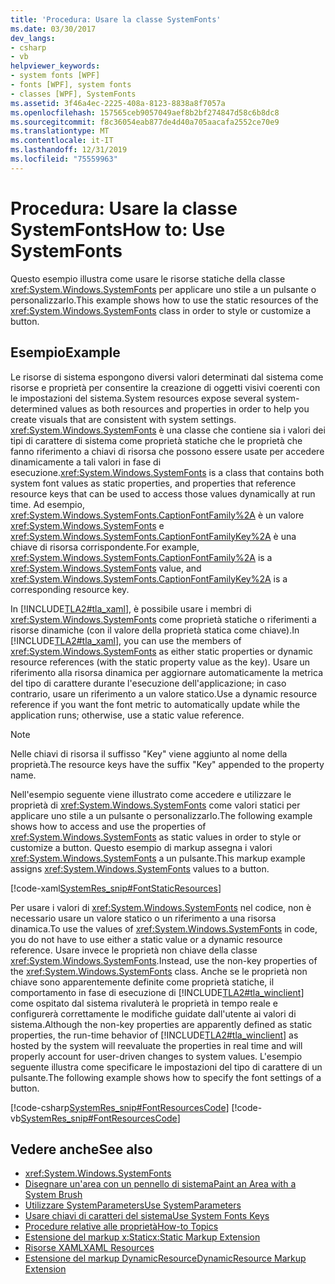 ```yaml
---
title: 'Procedura: Usare la classe SystemFonts'
ms.date: 03/30/2017
dev_langs:
- csharp
- vb
helpviewer_keywords:
- system fonts [WPF]
- fonts [WPF], system fonts
- classes [WPF], SystemFonts
ms.assetid: 3f46a4ec-2225-408a-8123-8838a8f7057a
ms.openlocfilehash: 157565ceb9057049aef8b2bf274847d58c6b8dc8
ms.sourcegitcommit: f8c36054eab877de4d40a705aacafa2552ce70e9
ms.translationtype: MT
ms.contentlocale: it-IT
ms.lasthandoff: 12/31/2019
ms.locfileid: "75559963"
---
```

# <a name="how-to-use-systemfonts"></a><span data-ttu-id="9a462-102">Procedura: Usare la classe SystemFonts</span><span class="sxs-lookup"><span data-stu-id="9a462-102">How to: Use SystemFonts</span></span>
<span data-ttu-id="9a462-103">Questo esempio illustra come usare le risorse statiche della classe <xref:System.Windows.SystemFonts> per applicare uno stile a un pulsante o personalizzarlo.</span><span class="sxs-lookup"><span data-stu-id="9a462-103">This example shows how to use the static resources of the <xref:System.Windows.SystemFonts> class in order to style or customize a button.</span></span>  
  
## <a name="example"></a><span data-ttu-id="9a462-104">Esempio</span><span class="sxs-lookup"><span data-stu-id="9a462-104">Example</span></span>  
 <span data-ttu-id="9a462-105">Le risorse di sistema espongono diversi valori determinati dal sistema come risorse e proprietà per consentire la creazione di oggetti visivi coerenti con le impostazioni del sistema.</span><span class="sxs-lookup"><span data-stu-id="9a462-105">System resources expose several system-determined values as both resources and properties in order to help you create visuals that are consistent with system settings.</span></span> <span data-ttu-id="9a462-106"><xref:System.Windows.SystemFonts> è una classe che contiene sia i valori dei tipi di carattere di sistema come proprietà statiche che le proprietà che fanno riferimento a chiavi di risorsa che possono essere usate per accedere dinamicamente a tali valori in fase di esecuzione.</span><span class="sxs-lookup"><span data-stu-id="9a462-106"><xref:System.Windows.SystemFonts> is a class that contains both system font values as static properties, and properties that reference resource keys that can be used to access those values dynamically at run time.</span></span> <span data-ttu-id="9a462-107">Ad esempio, <xref:System.Windows.SystemFonts.CaptionFontFamily%2A> è un valore <xref:System.Windows.SystemFonts> e <xref:System.Windows.SystemFonts.CaptionFontFamilyKey%2A> è una chiave di risorsa corrispondente.</span><span class="sxs-lookup"><span data-stu-id="9a462-107">For example, <xref:System.Windows.SystemFonts.CaptionFontFamily%2A> is a <xref:System.Windows.SystemFonts> value, and <xref:System.Windows.SystemFonts.CaptionFontFamilyKey%2A> is a corresponding resource key.</span></span>  
  
 <span data-ttu-id="9a462-108">In [!INCLUDE[TLA2#tla_xaml](../../../../includes/tla2sharptla-xaml-md.md)], è possibile usare i membri di <xref:System.Windows.SystemFonts> come proprietà statiche o riferimenti a risorse dinamiche (con il valore della proprietà statica come chiave).</span><span class="sxs-lookup"><span data-stu-id="9a462-108">In [!INCLUDE[TLA2#tla_xaml](../../../../includes/tla2sharptla-xaml-md.md)], you can use the members of <xref:System.Windows.SystemFonts> as either static properties or dynamic resource references (with the static property value as the key).</span></span> <span data-ttu-id="9a462-109">Usare un riferimento alla risorsa dinamica per aggiornare automaticamente la metrica del tipo di carattere durante l'esecuzione dell'applicazione; in caso contrario, usare un riferimento a un valore statico.</span><span class="sxs-lookup"><span data-stu-id="9a462-109">Use a dynamic resource reference if you want the font metric to automatically update while the application runs; otherwise, use a static value reference.</span></span>  
  
> [!NOTE]
> <span data-ttu-id="9a462-110">Nelle chiavi di risorsa il suffisso "Key" viene aggiunto al nome della proprietà.</span><span class="sxs-lookup"><span data-stu-id="9a462-110">The resource keys have the suffix "Key" appended to the property name.</span></span>  
  
 <span data-ttu-id="9a462-111">Nell'esempio seguente viene illustrato come accedere e utilizzare le proprietà di <xref:System.Windows.SystemFonts> come valori statici per applicare uno stile a un pulsante o personalizzarlo.</span><span class="sxs-lookup"><span data-stu-id="9a462-111">The following example shows how to access and use the properties of <xref:System.Windows.SystemFonts> as static values in order to style or customize a button.</span></span> <span data-ttu-id="9a462-112">Questo esempio di markup assegna i valori <xref:System.Windows.SystemFonts> a un pulsante.</span><span class="sxs-lookup"><span data-stu-id="9a462-112">This markup example assigns <xref:System.Windows.SystemFonts> values to a button.</span></span>  
  
 [!code-xaml[SystemRes_snip#FontStaticResources](~/samples/snippets/csharp/VS_Snippets_Wpf/SystemRes_snip/CSharp/Pane1.xaml#fontstaticresources)]  
  
 <span data-ttu-id="9a462-113">Per usare i valori di <xref:System.Windows.SystemFonts> nel codice, non è necessario usare un valore statico o un riferimento a una risorsa dinamica.</span><span class="sxs-lookup"><span data-stu-id="9a462-113">To use the values of <xref:System.Windows.SystemFonts> in code, you do not have to use either a static value or a dynamic resource reference.</span></span> <span data-ttu-id="9a462-114">Usare invece le proprietà non chiave della classe <xref:System.Windows.SystemFonts>.</span><span class="sxs-lookup"><span data-stu-id="9a462-114">Instead, use the non-key properties of the <xref:System.Windows.SystemFonts> class.</span></span> <span data-ttu-id="9a462-115">Anche se le proprietà non chiave sono apparentemente definite come proprietà statiche, il comportamento in fase di esecuzione di [!INCLUDE[TLA2#tla_winclient](../../../../includes/tla2sharptla-winclient-md.md)] come ospitato dal sistema rivaluterà le proprietà in tempo reale e configurerà correttamente le modifiche guidate dall'utente ai valori di sistema.</span><span class="sxs-lookup"><span data-stu-id="9a462-115">Although the non-key properties are apparently defined as static properties, the run-time behavior of [!INCLUDE[TLA2#tla_winclient](../../../../includes/tla2sharptla-winclient-md.md)] as hosted by the system will reevaluate the properties in real time and will properly account for user-driven changes to system values.</span></span> <span data-ttu-id="9a462-116">L'esempio seguente illustra come specificare le impostazioni del tipo di carattere di un pulsante.</span><span class="sxs-lookup"><span data-stu-id="9a462-116">The following example shows how to specify the font settings of a button.</span></span>  
  
 [!code-csharp[SystemRes_snip#FontResourcesCode](~/samples/snippets/csharp/VS_Snippets_Wpf/SystemRes_snip/CSharp/Pane1.xaml.cs#fontresourcescode)]
 [!code-vb[SystemRes_snip#FontResourcesCode](~/samples/snippets/visualbasic/VS_Snippets_Wpf/SystemRes_snip/VisualBasic/Pane1.xaml.vb#fontresourcescode)]  
  
## <a name="see-also"></a><span data-ttu-id="9a462-117">Vedere anche</span><span class="sxs-lookup"><span data-stu-id="9a462-117">See also</span></span>

- <xref:System.Windows.SystemFonts>
- [<span data-ttu-id="9a462-118">Disegnare un'area con un pennello di sistema</span><span class="sxs-lookup"><span data-stu-id="9a462-118">Paint an Area with a System Brush</span></span>](../graphics-multimedia/how-to-paint-an-area-with-a-system-brush.md)
- [<span data-ttu-id="9a462-119">Utilizzare SystemParameters</span><span class="sxs-lookup"><span data-stu-id="9a462-119">Use SystemParameters</span></span>](how-to-use-systemparameters.md)
- [<span data-ttu-id="9a462-120">Usare chiavi di caratteri del sistema</span><span class="sxs-lookup"><span data-stu-id="9a462-120">Use System Fonts Keys</span></span>](how-to-use-system-fonts-keys.md)
- [<span data-ttu-id="9a462-121">Procedure relative alle proprietà</span><span class="sxs-lookup"><span data-stu-id="9a462-121">How-to Topics</span></span>](resources-how-to-topics.md)
- [<span data-ttu-id="9a462-122">Estensione del markup x:Static</span><span class="sxs-lookup"><span data-stu-id="9a462-122">x:Static Markup Extension</span></span>](../../../desktop-wpf/xaml-services/xstatic-markup-extension.md)
- [<span data-ttu-id="9a462-123">Risorse XAML</span><span class="sxs-lookup"><span data-stu-id="9a462-123">XAML Resources</span></span>](../../../desktop-wpf/fundamentals/xaml-resources-define.md)
- [<span data-ttu-id="9a462-124">Estensione del markup DynamicResource</span><span class="sxs-lookup"><span data-stu-id="9a462-124">DynamicResource Markup Extension</span></span>](dynamicresource-markup-extension.md)
